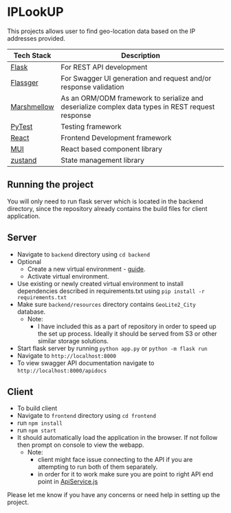# IPLookUP

This projects allows user to find geo-location data based on the IP addresses provided.

| Tech Stack                                                   | Description                                                                                      |
|--------------------------------------------------------------|--------------------------------------------------------------------------------------------------|
| [Flask](https://flask.palletsprojects.com/)                                                        | For REST API development                                                                         |
| [Flassger](https://github.com/flasgger/flasgger)             | For Swagger UI generation and request and/or response validation                                 |
| [Marshmellow](https://marshmallow.readthedocs.io/en/stable/) | As an ORM/ODM framework to serialize and deserialize complex data types in REST request response |
| [PyTest](https://pytest.org/)                                | Testing framework                                                                                |
| [React](https://react.dev/)                                  | Frontend Development framework                                                                   |
| [MUI](https://mui.com/)                                      | React based component library                                                                    |
| [zustand](https://github.com/pmndrs/zustand)                                                      | State management library                                                                         |

## Running the project
You will only need to run flask server which is located in the backend directory, since the repository already contains the build files for client application.
## Server
- Navigate to `backend` directory using `cd backend`
- Optional
  - Create a new virtual environment - [guide](https://docs.python.org/3/library/venv.html).
  - Activate virtual environment.
- Use existing or newly created virtual environment to install dependencies described in requirements.txt using `pip install -r requirements.txt`
- Make sure `backend/resources` directory contains `GeoLite2_City` database. 
  - Note:
    - I have included this as a part of repository in order to speed up the set up process. Ideally it should be served from S3 or other similar storage solutions.
- Start flask server by running `python app.py` or `python -m flask run`
- Navigate to `http://localhost:8000`
- To view swagger API documentation navigate to `http://localhost:8000/apidocs`

## Client
- To build client
- Navigate to `frontend` directory using `cd frontend`
- run `npm install`
- run `npm start`
- It should automatically load the application in the browser. If not follow then  prompt on console to view the webapp.
  - Note:
    - client might face issue connecting to the API if you are attempting to run both of them separately.
    - in order for it to work make sure you are point to right API end point in [ApiService.js](https://github.com/dhruvinmakwana/IPLookUP/blob/master/frontend/src/services/ApiService.js) 
    
Please let me know if you have any concerns or need help in setting up the project.